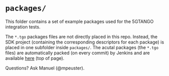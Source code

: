 # `packages/`

This folder contains a set of example packages used for the 5GTANGO integration tests.

The `*.tgo` packages files are not directly placed in this repo. Instead, the SDK project (containing the corresponding descriptors for each package) is placed in one subfolder inside `packages/`. The acutal packages (the `*.tgo` files) are automatically packed (on every commit) by Jenkins and are available [here](https://jenkins.sonata-nfv.eu/job/tng-tests-freestyle/) (top of page).

Questions? Ask Manuel (@mpeuster).

